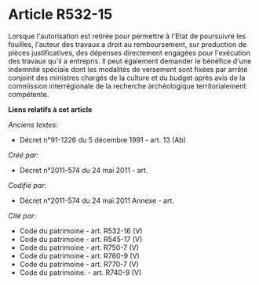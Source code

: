 # Article R532-15

Lorsque l'autorisation est retirée pour permettre à l'Etat de poursuivre les fouilles, l'auteur des travaux a droit au
remboursement, sur production de pièces justificatives, des dépenses directement engagées pour l'exécution des travaux qu'il
a entrepris. Il peut également demander le bénéfice d'une indemnité spéciale dont les modalités de versement sont fixées par
arrêté conjoint des ministres chargés de la culture et du budget après avis de la commission interrégionale de la recherche
archéologique territorialement compétente.

**Liens relatifs à cet article**

_Anciens textes_:

  - Décret n°91-1226 du 5 décembre 1991 - art. 13 (Ab)

_Créé par_:

  - Décret n°2011-574 du 24 mai 2011  - art.

_Codifié par_:

  - Décret n°2011-574 du 24 mai 2011 Annexe - art.

_Cité par_:

  - Code du patrimoine - art. R532-16 (V)
  - Code du patrimoine - art. R545-17 (V)
  - Code du patrimoine - art. R750-7 (V)
  - Code du patrimoine - art. R760-9 (V)
  - Code du patrimoine - art. R770-7 (V)
  - Code du patrimoine. - art. R740-9 (V)
